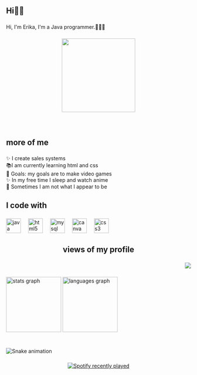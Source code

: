 <h2 align="left">Hi👋🏻</h2>

###

<p align="left">Hi, I'm Erika, I'm a Java programmer.👩🏻‍💻</p>

###

<div align="center">
  <img height="200" src="https://i.pinimg.com/474x/bb/c8/01/bbc801b2cfe9cadb062f80ada33fa03d.jpg"  />
</div>

###

<br clear="both">

<h2 align="left">more of me</h2>

###

<p align="left">✨ I create sales systems<br>📚I am currently learning html and css<br>🎯 Goals: my goals are to make video games<br>✨ In my free time I sleep and watch anime<br>🎲 Sometimes I am not what I appear to be</p>

###

<h2 align="left">I code with</h2>

###

<div align="left">
  <img src="https://cdn.jsdelivr.net/gh/devicons/devicon/icons/java/java-original.svg" height="40" alt="java logo"  />
  <img width="12" />
  <img src="https://cdn.jsdelivr.net/gh/devicons/devicon/icons/html5/html5-original.svg" height="40" alt="html5 logo"  />
  <img width="12" />
  <img src="https://cdn.jsdelivr.net/gh/devicons/devicon/icons/mysql/mysql-original.svg" height="40" alt="mysql logo"  />
  <img width="12" />
  <img src="https://cdn.jsdelivr.net/gh/devicons/devicon/icons/canva/canva-original.svg" height="40" alt="canva logo"  />
  <img width="12" />
  <img src="https://cdn.jsdelivr.net/gh/devicons/devicon/icons/css3/css3-original.svg" height="40" alt="css3 logo"  />
</div>

###

<h2 align="center">views of my profile</h2>

###

<div align="right">
  <img src="https://profile-counter.glitch.me/ErikaRona/count.svg?"  />
</div>

###

<div align="left">
  <img src="https://github-readme-stats.vercel.app/api?username=ErikaRona&hide_title=false&hide_rank=false&show_icons=true&include_all_commits=true&count_private=true&disable_animations=false&theme=dracula&locale=en&hide_border=false&order=1" height="150" alt="stats graph"  />
  <img src="https://github-readme-stats.vercel.app/api/top-langs?username=ErikaRona&locale=en&hide_title=false&layout=compact&card_width=320&langs_count=5&theme=dracula&hide_border=false&order=2" height="150" alt="languages graph"  />
</div>

###

<br clear="both">

<img src="https://raw.githubusercontent.com/ErikaRona/ErikaRona/output/snake.svg" alt="Snake animation" />

###

<div align="center">
  <a href="https://open.spotify.com/user/31awhhty4yqz6q7cprg5soha6oqu">
    <img src="https://spotify-recently-played-readme.vercel.app/api?user=31awhhty4yqz6q7cprg5soha6oqu&count=5" alt="Spotify recently played"  />
  </a>
</div>

###
